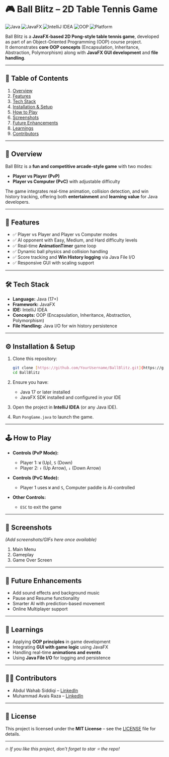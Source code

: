 # 🎮 Ball Blitz – 2D Table Tennis Game  

![Java](https://img.shields.io/badge/Java-17-orange?logo=java&logoColor=white)
![JavaFX](https://img.shields.io/badge/JavaFX-GUI-blue?logo=java&logoColor=white)
![IntelliJ IDEA](https://img.shields.io/badge/IDE-IntelliJ%20IDEA-purple?logo=intellij-idea&logoColor=white)
![OOP](https://img.shields.io/badge/Concepts-OOP-green)
![Platform](https://img.shields.io/badge/Platform-Desktop-lightgrey)

Ball Blitz is a **JavaFX-based 2D Pong-style table tennis game**, developed as part of an Object-Oriented Programming (OOP) course project.  
It demonstrates **core OOP concepts** (Encapsulation, Inheritance, Abstraction, Polymorphism) along with **JavaFX GUI development** and **file handling**.  

---

## 📌 Table of Contents
1. [Overview](#overview)  
2. [Features](#features)  
3. [Tech Stack](#tech-stack)  
4. [Installation & Setup](#installation--setup)  
5. [How to Play](#how-to-play)  
6. [Screenshots](#screenshots)  
7. [Future Enhancements](#future-enhancements)  
8. [Learnings](#learnings)  
9. [Contributors](#contributors)  

---

## 🔹 Overview
Ball Blitz is a **fun and competitive arcade-style game** with two modes:  
- **Player vs Player (PvP)**  
- **Player vs Computer (PvC)** with adjustable difficulty  

The game integrates real-time animation, collision detection, and win history tracking, offering both **entertainment** and **learning value** for Java developers.  

---

## 🎯 Features
- ✅ Player vs Player and Player vs Computer modes  
- ✅ AI opponent with Easy, Medium, and Hard difficulty levels  
- ✅ Real-time **AnimationTimer** game loop  
- ✅ Dynamic ball physics and collision handling  
- ✅ Score tracking and **Win History logging** via Java File I/O  
- ✅ Responsive GUI with scaling support  

---

## 🛠️ Tech Stack
- **Language:** Java (17+)  
- **Framework:** JavaFX  
- **IDE:** IntelliJ IDEA  
- **Concepts:** OOP (Encapsulation, Inheritance, Abstraction, Polymorphism)  
- **File Handling:** Java I/O for win history persistence  

---

## ⚙️ Installation & Setup
1. Clone this repository:  
   ```bash
   git clone [https://github.com/YourUsername/BallBlitz.git](https://github.com/Ab-Wb-Sid/OOP-Project-JavaFX.git)
   cd BallBlitz
2. Ensure you have:  
   - Java 17 or later installed  
   - JavaFX SDK installed and configured in your IDE  

3. Open the project in **IntelliJ IDEA** (or any Java IDE).  
4. Run `PongGame.java` to launch the game.  

---

## 🕹️ How to Play
- **Controls (PvP Mode):**  
  - Player 1: `W` (Up), `S` (Down)  
  - Player 2: `↑` (Up Arrow), `↓` (Down Arrow)  

- **Controls (PvC Mode):**  
  - Player 1 uses `W` and `S`, Computer paddle is AI-controlled  

- **Other Controls:**  
  - `ESC` to exit the game  

---

## 📸 Screenshots
_(Add screenshots/GIFs here once available)_  

1. Main Menu  
2. Gameplay  
3. Game Over Screen  

---

## 🚀 Future Enhancements
- Add sound effects and background music  
- Pause and Resume functionality  
- Smarter AI with prediction-based movement  
- Online Multiplayer support  

---

## 📘 Learnings
- Applying **OOP principles** in game development  
- Integrating **GUI with game logic** using JavaFX  
- Handling real-time **animations and events**  
- Using **Java File I/O** for logging and persistence  

---

## 👨‍💻 Contributors
- Abdul Wahab Siddiqi – [LinkedIn]([https://www.linkedin.com/](https://www.linkedin.com/in/abdulwahabsiddiqi))  
- Muhammad Avais Raza – [LinkedIn](https://www.linkedin.com/)  

---

## 📄 License
This project is licensed under the **MIT License** – see the [LICENSE](./LICENSE) file for details.

---

🔥 *If you like this project, don’t forget to star ⭐ the repo!*  
